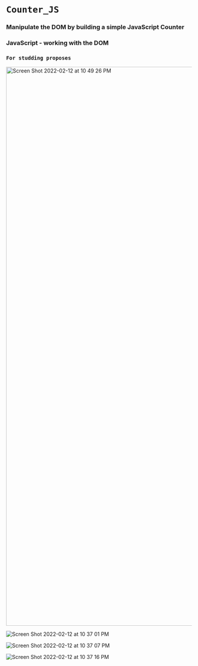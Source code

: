 # `Counter_JS`

### Manipulate the DOM by building a simple JavaScript Counter

### JavaScript - working with the DOM

### `For studding proposes` 


<img width="1516" alt="Screen Shot 2022-02-12 at 10 49 26 PM" src="https://user-images.githubusercontent.com/21189063/153737821-1778a9c2-e466-41cd-8f25-9954f9f0ce46.png">


![Screen Shot 2022-02-12 at 10 37 01 PM](https://user-images.githubusercontent.com/21189063/153737732-5b1344a6-99a2-4974-b798-becd28090878.png)

![Screen Shot 2022-02-12 at 10 37 07 PM](https://user-images.githubusercontent.com/21189063/153737740-83ad9403-67e9-4cdc-b2ba-99b8d7ec4a16.png)

![Screen Shot 2022-02-12 at 10 37 16 PM](https://user-images.githubusercontent.com/21189063/153737764-d7b86bde-2d62-466a-91e3-4238a5d72917.png)
